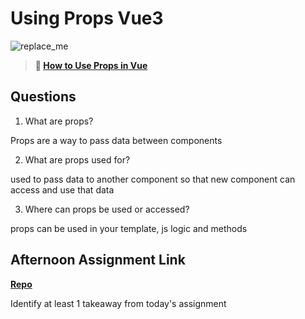 # Using Props Vue3

![replace_me](https://codeworks.blob.core.windows.net/public/assets/img/illustrations/placeholder.svg)

> **📖 [How to Use Props in Vue](https://codeworksacademy.com/fs-student-guide/resources/wk6/02-Props)**

## Questions

1. What are props?

Props are a way to pass data between components

2. What are props used for?

used to pass data to another component so that new component can access and use that data

3. Where can props be used or accessed?

props can be used in your template, js logic and methods

## Afternoon Assignment Link

**[Repo](https://github.com/Tmontandon/gifted-vue)**

Identify at least 1 takeaway from today's assignment


